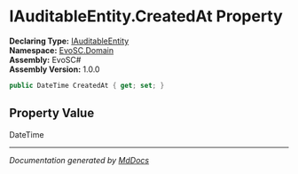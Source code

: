 ﻿<!--  
  <auto-generated>   
    The contents of this file were generated by a tool.  
    Changes to this file may be list if the file is regenerated  
  </auto-generated>   
-->

# IAuditableEntity.CreatedAt Property

**Declaring Type:** [IAuditableEntity](../index.md)  
**Namespace:** [EvoSC.Domain](../../index.md)  
**Assembly:** EvoSC\#  
**Assembly Version:** 1.0.0

```csharp
public DateTime CreatedAt { get; set; }
```

## Property Value

DateTime

___

*Documentation generated by [MdDocs](https://github.com/ap0llo/mddocs)*

